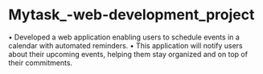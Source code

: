 # Mytask_-web-development_project
• Developed a web application enabling users to schedule events in a calendar with automated reminders.
• This application will notify users about their upcoming events, helping them stay organized and on top of their
commitments.
